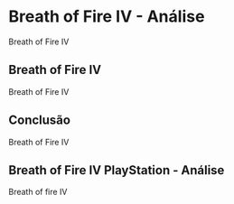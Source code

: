 ---
---

# Breath of Fire IV - Análise

Breath of Fire IV

## Breath of Fire IV

Breath of Fire IV

## Conclusão

Breath of Fire IV

## Breath of Fire IV PlayStation - Análise

Breath of fire IV
